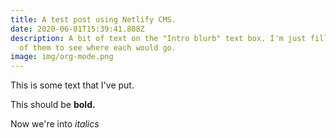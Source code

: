 ```yaml
---
title: A test post using Netlify CMS.
date: 2020-06-01T15:39:41.808Z
description: A bit of text on the "Intro blurb" text box. I'm just filling all
  of them to see where each would go.
image: img/org-mode.png
---
```

This is some text that I've put.

This should be **bold.**

Now we're into *italics*